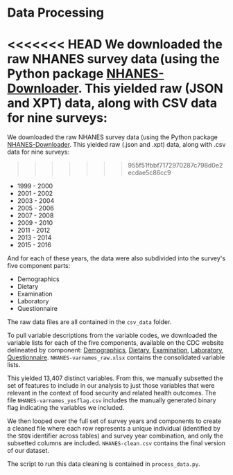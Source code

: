 # Data Processing

<<<<<<< HEAD
We downloaded the raw NHANES survey data (using the Python package [NHANES-Downloader](https://github.com/mrwyattii/NHANES-Downloader). This yielded raw (JSON and XPT) data, along with CSV data for nine surveys: 
=======
We downloaded the raw NHANES survey data (using the Python package [NHANES-Downloader](https://github.com/mrwyattii/NHANES-Downloader). This yielded raw (.json and .xpt) data, along with .csv data for nine surveys: 
>>>>>>> 955f51fbbf7172970287c798d0e2ecdae5c86cc9
* 1999 - 2000
* 2001 - 2002
* 2003 - 2004
* 2005 - 2006
* 2007 - 2008
* 2009 - 2010
* 2011 - 2012
* 2013 - 2014
* 2015 - 2016

And for each of these years, the data were also subdivided into the survey's five component parts: 
* Demographics
* Dietary
* Examination
* Laboratory
* Questionnaire 

The raw data files are all contained in the `csv_data` folder. 

To pull variable descriptions from the variable codes, we downloaded the variable lists for each of the five components, available on the CDC website delineated by component: [Demographics](https://wwwn.cdc.gov/nchs/nhanes/search/variablelist.aspx?Component=Demographics), [Dietary](https://wwwn.cdc.gov/nchs/nhanes/Search/variablelist.aspx?Component=Dietary), [Examination](https://wwwn.cdc.gov/nchs/nhanes/Search/variablelist.aspx?Component=Examination), [Laboratory](https://wwwn.cdc.gov/nchs/nhanes/Search/variablelist.aspx?Component=Laboratory), [Questionnaire](https://wwwn.cdc.gov/nchs/nhanes/Search/variablelist.aspx?Component=Questionnaire). `NHANES-varnames_raw.xlsx` contains the consolidated variable lists. 

This yielded 13,407 distinct variables. From this, we manually subsetted the set of features to include in our analysis to just those variables that were relevant in the context of food security and related health outcomes. The file `NHANES-varnames_yesflag.csv` includes the manually generated binary flag indicating the variables we included. 

We then looped over the full set of survey years and components to create a cleaned file where each row represents a unique individual (identified by the `SEQN` identifier across tables) and survey year combination, and only the subsetted columns are included. `NHANES-clean.csv` contains the final version of our dataset. 

The script to run this data cleaning is contained in `process_data.py`. 